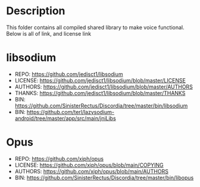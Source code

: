 # Description
This folder contains all compiled shared library to make voice functional.
Below is all of link, and license link

# libsodium
 - REPO: https://github.com/jedisct1/libsodium
 - LICENSE: https://github.com/jedisct1/libsodium/blob/master/LICENSE
 - AUTHORS: https://github.com/jedisct1/libsodium/blob/master/AUTHORS
 - THANKS: https://github.com/jedisct1/libsodium/blob/master/THANKS
 - BIN: https://github.com/SinisterRectus/Discordia/tree/master/bin/libsodium
 - BIN: https://github.com/terl/lazysodium-android/tree/master/app/src/main/jniLibs

# Opus
 - REPO: https://github.com/xiph/opus
 - LICENSE: https://github.com/xiph/opus/blob/main/COPYING
 - AUTHORS: https://github.com/xiph/opus/blob/main/AUTHORS
 - BIN: https://github.com/SinisterRectus/Discordia/tree/master/bin/libopus